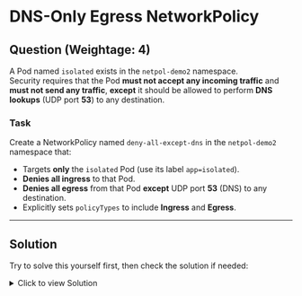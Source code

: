 # DNS-Only Egress NetworkPolicy

## **Question (Weightage: 4)**

A Pod named `isolated` exists in the `netpol-demo2` namespace.  
Security requires that the Pod **must not accept any incoming traffic** and **must not send any traffic**, **except** it should be allowed to perform **DNS lookups** (UDP port **53**) to any destination.

### **Task**

Create a NetworkPolicy named `deny-all-except-dns` in the `netpol-demo2` namespace that:

- Targets **only** the `isolated` Pod (use its label `app=isolated`).
- **Denies all ingress** to that Pod.
- **Denies all egress** from that Pod **except** UDP port **53** (DNS) to any destination.
- Explicitly sets `policyTypes` to include **Ingress** and **Egress**.

---

## **Solution**

Try to solve this yourself first, then check the solution if needed:

<details>
<summary>Click to view Solution</summary>

**Using YAML**
```yaml
apiVersion: networking.k8s.io/v1
kind: NetworkPolicy
metadata:
  name: deny-all-except-dns
  namespace: netpol-demo2
spec:
  podSelector:
    matchLabels:
      app: isolated
  policyTypes:
  - Ingress
  - Egress
  ingress: []   # default deny all ingress
  egress:
  - ports:
    - protocol: UDP
      port: 53  # allow DNS only
```
</details>
